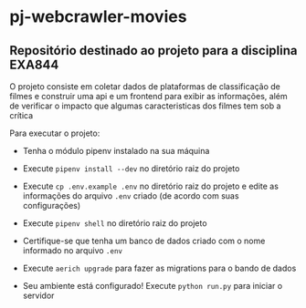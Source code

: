 # pj-webcrawler-movies
## Repositório destinado ao projeto para a disciplina EXA844

O projeto consiste em coletar dados de plataformas de classificação de filmes e construir uma api e um frontend para exibir as informações, além de verificar o impacto que algumas caracteristicas dos filmes tem sob a crítica

Para executar o projeto:
- Tenha o módulo pipenv instalado na sua máquina
- Execute `pipenv install --dev` no diretório raiz do projeto
- Execute `cp .env.example .env` no diretório raiz do projeto e edite as informações do arquivo `.env` criado (de acordo com suas configurações)
- Execute `pipenv shell` no diretório raiz do projeto
- Certifique-se que tenha um banco de dados criado com o nome informado no arquivo `.env`
- Execute `aerich upgrade` para fazer as migrations para o bando de dados

- Seu ambiente está configurado! Execute `python run.py` para iniciar o servidor
